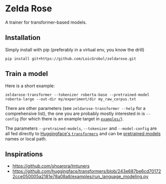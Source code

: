 Zelda Rose
==========

A trainer for transformer-based models.

## Installation

Simply install with pip (preferably in a virtual env, you know the drill)

```console
pip install git+https://github.com/LoicGrobol/zeldarose.git
```

## Train a model

Here is a short example:

```console
zeldarose-transformer --tokenizer roberta-base --pretrained-model roberta-large --out-dir my/experiment/dir my_raw_corpus.txt
```

There are other parameters (see `zeldarose-transformer --help` for a comprehensive list), the one
you are probably mostly interested in is `--config` (for which there is an example target in
[`examples/`](examples)).

The parameters `--pretrained-models`, `--tokenizer` and `--model-config` are all fed directly to
[Huggingface's `transformers`](https://huggingface.co/transformers) and can be [pretrained
models](https://huggingface.co/transformers/pretrained_models.html) names or local path.

## Inspirations

- https://github.com/shoarora/lmtuners
- https://github.com/huggingface/transformers/blob/243e687be6cd701722cce050005a2181e78a08a8/examples/run_language_modeling.py